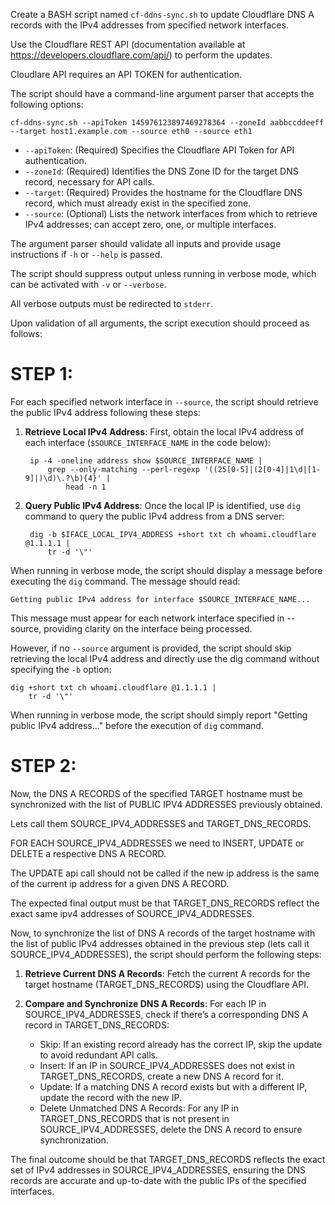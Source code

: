 Create a BASH script named `cf-ddns-sync.sh` to update Cloudflare DNS A records with the IPv4 addresses from specified network interfaces.

Use the Cloudflare REST API (documentation available at https://developers.cloudflare.com/api/) to perform the updates. 

Cloudlare API requires an API TOKEN for authentication.



The script should have a command-line argument parser that accepts the following options:

    cf-ddns-sync.sh --apiToken 145976123897469278364 --zoneId aabbccddeeff --target host1.example.com --source eth0 --source eth1

- `--apiToken`: (Required) Specifies the Cloudflare API Token for API authentication.
- `--zoneId`: (Required) Identifies the DNS Zone ID for the target DNS record, necessary for API calls.
- `--target`: (Required) Provides the hostname for the Cloudflare DNS record, which must already exist in the specified zone.
- `--source`: (Optional) Lists the network interfaces from which to retrieve IPv4 addresses; can accept zero, one, or multiple interfaces.

The argument parser should validate all inputs and provide usage instructions if `-h` or `--help` is passed. 

The script should suppress output unless running in verbose mode, which can be activated with `-v` or `--verbose`.

All verbose outputs must be redirected to `stderr`.

Upon validation of all arguments, the script execution should proceed as follows:



# STEP 1:

For each specified network interface in `--source`, the script should retrieve the public IPv4 address following these steps:

1. **Retrieve Local IPv4 Address**: First, obtain the local IPv4 address of each interface (`$SOURCE_INTERFACE_NAME` in the code below):
   
        ip -4 -oneline address show $SOURCE_INTERFACE_NAME | 
            grep --only-matching --perl-regexp '((25[0-5]|(2[0-4]|1\d|[1-9]|)\d)\.?\b){4}' | 
                head -n 1

2. **Query Public IPv4 Address**: Once the local IP is identified, use `dig` command to query the public IPv4 address from a DNS server:

        dig -b $IFACE_LOCAL_IPV4_ADDRESS +short txt ch whoami.cloudflare @1.1.1.1 | 
            tr -d '\"'

When running in verbose mode, the script should display a message before executing the `dig` command. The message should read:

    Getting public IPv4 address for interface $SOURCE_INTERFACE_NAME...

This message must appear for each network interface specified in --source, providing clarity on the interface being processed.



However, if no `--source` argument is provided, the script should skip retrieving the local IPv4 address and directly use the dig command without specifying the `-b` option:

    dig +short txt ch whoami.cloudflare @1.1.1.1 | 
        tr -d '\"'

When running in verbose mode, the script should simply report "Getting public IPv4 address..." before the execution of `dig` command. 



# STEP 2:

Now, the DNS A RECORDS of the specified TARGET hostname must be synchronized with the list of PUBLIC IPV4 ADDRESSES previously obtained.

Lets call them SOURCE_IPV4_ADDRESSES and TARGET_DNS_RECORDS.

FOR EACH SOURCE_IPV4_ADDRESSES we need to INSERT, UPDATE or DELETE a respective DNS A RECORD. 

The UPDATE api call should not be called if the new ip address is the same of the current ip address for a given DNS A RECORD.

The expected final output must be that TARGET_DNS_RECORDS reflect the exact same ipv4 addresses of SOURCE_IPV4_ADDRESSES.





Now, to synchronize the list of DNS A records of the target hostname with the list of public IPv4 addresses obtained in the previous step (lets call it SOURCE_IPV4_ADDRESSES), the script should perform the following steps:

1. **Retrieve Current DNS A Records**: Fetch the current A records for the target hostname (TARGET_DNS_RECORDS) using the Cloudflare API.

2. **Compare and Synchronize DNS A Records**: For each IP in SOURCE_IPV4_ADDRESSES, check if there’s a corresponding DNS A record in TARGET_DNS_RECORDS:
    - Skip: If an existing record already has the correct IP, skip the update to avoid redundant API calls.
    - Insert: If an IP in SOURCE_IPV4_ADDRESSES does not exist in TARGET_DNS_RECORDS, create a new DNS A record for it.
    - Update: If a matching DNS A record exists but with a different IP, update the record with the new IP.
    - Delete Unmatched DNS A Records: For any IP in TARGET_DNS_RECORDS that is not present in SOURCE_IPV4_ADDRESSES, delete the DNS A record to ensure synchronization.

The final outcome should be that TARGET_DNS_RECORDS reflects the exact set of IPv4 addresses in SOURCE_IPV4_ADDRESSES, ensuring the DNS records are accurate and up-to-date with the public IPs of the specified interfaces.
